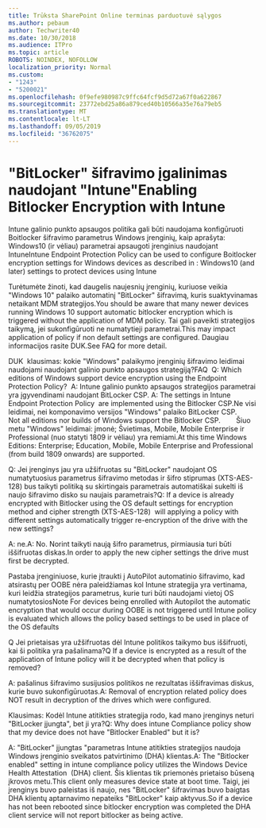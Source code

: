 ```yaml
---
title: Trūksta SharePoint Online terminas parduotuvė sąlygos
ms.author: pebaum
author: Techwriter40
ms.date: 10/30/2018
ms.audience: ITPro
ms.topic: article
ROBOTS: NOINDEX, NOFOLLOW
localization_priority: Normal
ms.custom:
- "1243"
- "5200021"
ms.openlocfilehash: 0f9efe980987c9ffc64fcf9d5d72a67f0a622867
ms.sourcegitcommit: 23772ebd25a86a879ced40b10566a35e76a79eb5
ms.translationtype: MT
ms.contentlocale: lt-LT
ms.lasthandoff: 09/05/2019
ms.locfileid: "36762075"
---
```

# <a name="enabling-bitlocker-encryption-with-intune"></a><span data-ttu-id="c9b29-102">"BitLocker" šifravimo įgalinimas naudojant "Intune"</span><span class="sxs-lookup"><span data-stu-id="c9b29-102">Enabling Bitlocker Encryption with Intune</span></span>

<span data-ttu-id="c9b29-103">Intune galinio punkto apsaugos politika gali būti naudojama konfigūruoti Boitlocker šifravimo parametrus Windows įrenginių, kaip aprašyta: Windows10 (ir vėliau) parametrai apsaugoti įrenginius naudojant Intune</span><span class="sxs-lookup"><span data-stu-id="c9b29-103">Intune Endpoint Protection Policy can be used to configure Boitlocker encryption settings for Windows devices as described in : Windows10 (and later) settings to protect devices using Intune</span></span>

<span data-ttu-id="c9b29-104">Turėtumėte žinoti, kad daugelis naujesnių įrenginių, kuriuose veikia "Windows 10" palaiko automatinį "BitLocker" šifravimą, kuris suaktyvinamas netaikant MDM strategijos.</span><span class="sxs-lookup"><span data-stu-id="c9b29-104">You should be aware that many newer devices running Windows 10 support automatic bitlocker encryption which is triggered without the application of MDM policy.</span></span> <span data-ttu-id="c9b29-105">Tai gali paveikti strategijos taikymą, jei sukonfigūruoti ne numatytieji parametrai.</span><span class="sxs-lookup"><span data-stu-id="c9b29-105">This may impact application of policy if non default settings are configured.</span></span> <span data-ttu-id="c9b29-106">Daugiau informacijos rasite DUK.</span><span class="sxs-lookup"><span data-stu-id="c9b29-106">See FAQ for more detail.</span></span>


<span data-ttu-id="c9b29-107">DUK  klausimas: kokie "Windows" palaikymo įrenginių šifravimo leidimai naudojami naudojant galinio punkto apsaugos strategiją?</span><span class="sxs-lookup"><span data-stu-id="c9b29-107">FAQ  Q: Which editions of Windows support device encryption using the Endpoint Protection Policy?</span></span>
<span data-ttu-id="c9b29-108"> A: Intune galinio punkto apsaugos strategijos parametrai yra įgyvendinami naudojant BitLocker CSP.</span><span class="sxs-lookup"><span data-stu-id="c9b29-108"> A: The settings in Intune Endpoint Protection Policy  are implemented using the Bitlocker CSP.</span></span><span data-ttu-id="c9b29-109">Ne visi leidimai, nei komponavimo versijos "Windows" palaiko BitLocker CSP. 
     </span><span class="sxs-lookup"><span data-stu-id="c9b29-109">  Not all editions nor builds of Windows support the Bitlocker CSP. 
     </span></span> <span data-ttu-id="c9b29-110">Šiuo metu "Windows" leidimai: įmonė; Švietimas, Mobile, Mobile Enterprise ir Professional (nuo statyti 1809 ir vėliau) yra remiami.</span><span class="sxs-lookup"><span data-stu-id="c9b29-110">At this time Windows Editions: Enterprise; Education, Mobile, Mobile Enterprise and Professional (from build 1809 onwards) are supported.</span></span>




<span data-ttu-id="c9b29-111">Q: Jei įrenginys jau yra užšifruotas su "BitLocker" naudojant OS numatytuosius parametrus šifravimo metodas ir šifro stiprumas (XTS-AES-128) bus taikyti politiką su skirtingais parametrais automatiškai sukelti iš naujo šifravimo disko su naujais parametrais?</span><span class="sxs-lookup"><span data-stu-id="c9b29-111">Q: If a device is already encrypted with Bitlocker using the OS default settings for encryption method and cipher strength (XTS-AES-128)  will applying a policy with different settings automatically trigger re-encryption of the drive with the new settings?</span></span>

<span data-ttu-id="c9b29-112">A: ne.</span><span class="sxs-lookup"><span data-stu-id="c9b29-112">A: No.</span></span> <span data-ttu-id="c9b29-113">Norint taikyti naują šifro parametrus, pirmiausia turi būti iššifruotas diskas.</span><span class="sxs-lookup"><span data-stu-id="c9b29-113">In order to apply the new cipher settings the drive must first be decrypted.</span></span>

<span data-ttu-id="c9b29-114">Pastaba įrenginiuose, kurie įtraukti į AutoPilot automatinio šifravimo, kad atsirastų per OOBE nėra paleidžiamas kol Intune strategija yra vertinama, kuri leidžia strategijos parametrus, kurie turi būti naudojami vietoj OS numatytosios</span><span class="sxs-lookup"><span data-stu-id="c9b29-114">Note For devices being enrolled with Autopilot the automatic encryption that would occur during OOBE is not triggered until Intune policy is evaluated which allows the policy based settings to be used in place of the OS defaults</span></span>




<span data-ttu-id="c9b29-115">Q Jei prietaisas yra užšifruotas dėl Intune politikos taikymo bus iššifruoti, kai ši politika yra pašalinama?</span><span class="sxs-lookup"><span data-stu-id="c9b29-115">Q If a device is encrypted as a result of the  application of Intune policy will it be decrypted when that policy is removed?</span></span>

<span data-ttu-id="c9b29-116">A: pašalinus šifravimo susijusios politikos ne rezultatas iššifravimas diskus, kurie buvo sukonfigūruotas.</span><span class="sxs-lookup"><span data-stu-id="c9b29-116">A: Removal of encryption related policy does NOT result in decryption of the drives which were configured.</span></span>




<span data-ttu-id="c9b29-117">Klausimas: Kodėl Intune atitikties strategija rodo, kad mano įrenginys neturi "BitLocker įjungta", bet ji yra?</span><span class="sxs-lookup"><span data-stu-id="c9b29-117">Q: Why does intune Compliance policy show that my device does not have "Bitlocker Enabled" but it is?</span></span>

<span data-ttu-id="c9b29-118">A: "BitLocker" įjungtas "parametras Intune atitikties strategijos naudoja Windows įrenginio sveikatos patvirtinimo (DHA) klientas.</span><span class="sxs-lookup"><span data-stu-id="c9b29-118">A: The "Bitlocker enabled" setting in intune compliance policy utilizes the Windows Device Health Attestation  (DHA) client.</span></span> <span data-ttu-id="c9b29-119">Šis klientas tik priemonės prietaiso būseną įkrovos metu.</span><span class="sxs-lookup"><span data-stu-id="c9b29-119">This client only measures device state at boot time.</span></span> <span data-ttu-id="c9b29-120">Taigi, jei įrenginys buvo paleistas iš naujo, nes "BitLocker" šifravimas buvo baigtas DHA klientų aptarnavimo nepateiks "BitLocker" kaip aktyvus.</span><span class="sxs-lookup"><span data-stu-id="c9b29-120">So if a device has not been rebooted since bitlocker encryption was completed the DHA client service will not report bitlocker as being active.</span></span>